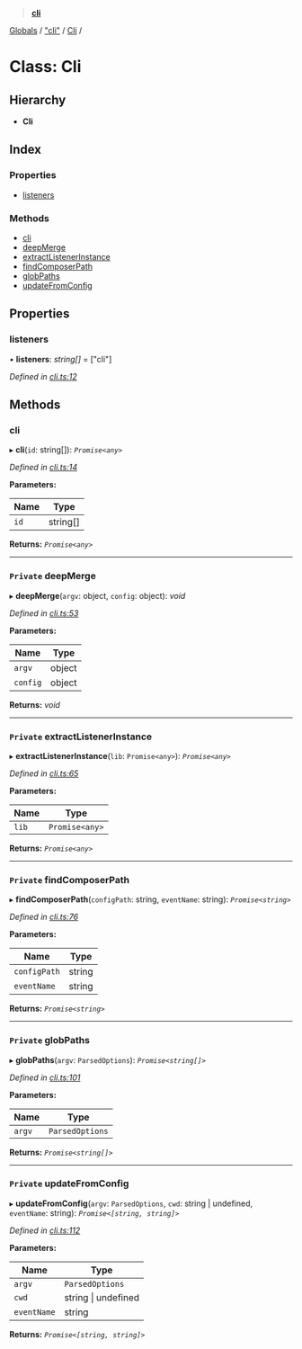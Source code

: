 > **[cli](../README.md)**

[Globals](../globals.md) / ["cli"](../modules/_cli_.md) / [Cli](_cli_.cli.md) /

# Class: Cli

## Hierarchy

* **Cli**

## Index

### Properties

* [listeners](_cli_.cli.md#listeners)

### Methods

* [cli](_cli_.cli.md#cli)
* [deepMerge](_cli_.cli.md#private-deepmerge)
* [extractListenerInstance](_cli_.cli.md#private-extractlistenerinstance)
* [findComposerPath](_cli_.cli.md#private-findcomposerpath)
* [globPaths](_cli_.cli.md#private-globpaths)
* [updateFromConfig](_cli_.cli.md#private-updatefromconfig)

## Properties

###  listeners

• **listeners**: *string[]* =  ["cli"]

*Defined in [cli.ts:12](https://github.com/listener-js/cli/blob/9ebad83/src/cli.ts#L12)*

## Methods

###  cli

▸ **cli**(`id`: string[]): *`Promise<any>`*

*Defined in [cli.ts:14](https://github.com/listener-js/cli/blob/9ebad83/src/cli.ts#L14)*

**Parameters:**

Name | Type |
------ | ------ |
`id` | string[] |

**Returns:** *`Promise<any>`*

___

### `Private` deepMerge

▸ **deepMerge**(`argv`: object, `config`: object): *void*

*Defined in [cli.ts:53](https://github.com/listener-js/cli/blob/9ebad83/src/cli.ts#L53)*

**Parameters:**

Name | Type |
------ | ------ |
`argv` | object |
`config` | object |

**Returns:** *void*

___

### `Private` extractListenerInstance

▸ **extractListenerInstance**(`lib`: `Promise<any>`): *`Promise<any>`*

*Defined in [cli.ts:65](https://github.com/listener-js/cli/blob/9ebad83/src/cli.ts#L65)*

**Parameters:**

Name | Type |
------ | ------ |
`lib` | `Promise<any>` |

**Returns:** *`Promise<any>`*

___

### `Private` findComposerPath

▸ **findComposerPath**(`configPath`: string, `eventName`: string): *`Promise<string>`*

*Defined in [cli.ts:76](https://github.com/listener-js/cli/blob/9ebad83/src/cli.ts#L76)*

**Parameters:**

Name | Type |
------ | ------ |
`configPath` | string |
`eventName` | string |

**Returns:** *`Promise<string>`*

___

### `Private` globPaths

▸ **globPaths**(`argv`: `ParsedOptions`): *`Promise<string[]>`*

*Defined in [cli.ts:101](https://github.com/listener-js/cli/blob/9ebad83/src/cli.ts#L101)*

**Parameters:**

Name | Type |
------ | ------ |
`argv` | `ParsedOptions` |

**Returns:** *`Promise<string[]>`*

___

### `Private` updateFromConfig

▸ **updateFromConfig**(`argv`: `ParsedOptions`, `cwd`: string | undefined, `eventName`: string): *`Promise<[string, string]>`*

*Defined in [cli.ts:112](https://github.com/listener-js/cli/blob/9ebad83/src/cli.ts#L112)*

**Parameters:**

Name | Type |
------ | ------ |
`argv` | `ParsedOptions` |
`cwd` | string \| undefined |
`eventName` | string |

**Returns:** *`Promise<[string, string]>`*